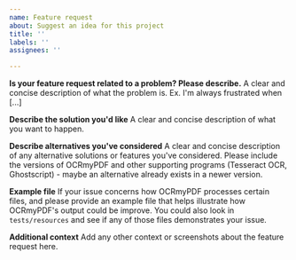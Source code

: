 ```yaml
---
name: Feature request
about: Suggest an idea for this project
title: ''
labels: ''
assignees: ''

---
```


**Is your feature request related to a problem? Please describe.**
A clear and concise description of what the problem is. Ex. I'm always frustrated when [...]

**Describe the solution you'd like**
A clear and concise description of what you want to happen.

**Describe alternatives you've considered**
A clear and concise description of any alternative solutions or features you've considered. Please include the versions of OCRmyPDF and other supporting programs (Tesseract OCR, Ghostscript) - maybe an alternative already exists in a newer version.

**Example file**
If your issue concerns how OCRmyPDF processes certain files, and please provide an example file that helps illustrate how OCRmyPDF's output could be improve. You could also look in ``tests/resources`` and see if any of those files demonstrates your issue.

**Additional context**
Add any other context or screenshots about the feature request here.
